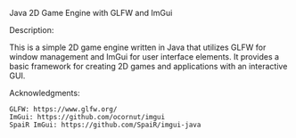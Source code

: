 Java 2D Game Engine with GLFW and ImGui

Description:

This is a simple 2D game engine written in Java that utilizes GLFW for window management and ImGui for user interface elements. It provides a basic framework for creating 2D games and applications with an interactive GUI.


Acknowledgments:

    GLFW: https://www.glfw.org/
    ImGui: https://github.com/ocornut/imgui
    SpaiR ImGui: https://github.com/SpaiR/imgui-java
